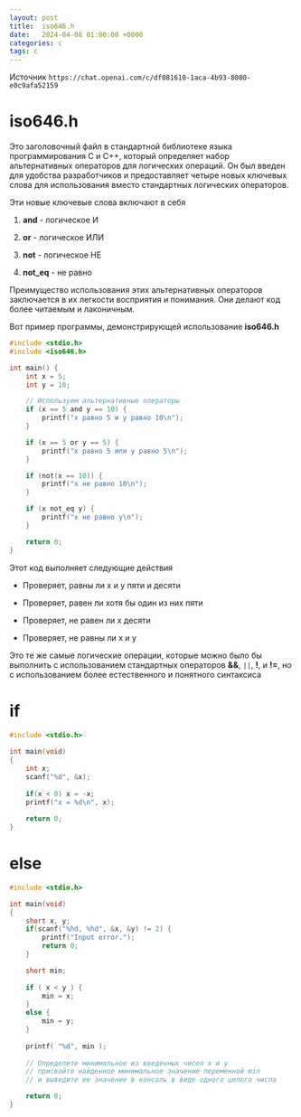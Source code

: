 ```yaml
---
layout: post
title:  iso646.h
date:   2024-04-08 01:00:00 +0000
categories: c
tags: c
---
```


Источник `https://chat.openai.com/c/df081610-1aca-4b93-8080-e0c9afa52159`

# iso646.h 

Это заголовочный файл в стандартной библиотеке языка программирования C и C++, который определяет набор альтернативных операторов для логических операций. Он был введен для удобства разработчиков и предоставляет четыре новых ключевых слова для использования вместо стандартных логических операторов.

Эти новые ключевые слова включают в себя

1. **and** - логическое И

2. **or** - логическое ИЛИ

3. **not** - логическое НЕ

4. **not_eq** - не равно

Преимущество использования этих альтернативных операторов заключается в их легкости восприятия и понимания. Они делают код более читаемым и лаконичным.

Вот пример программы, демонстрирующей использование **iso646.h**

```c
#include <stdio.h>
#include <iso646.h>

int main() {
    int x = 5;
    int y = 10;

    // Используем альтернативные операторы
    if (x == 5 and y == 10) {
        printf("x равно 5 и y равно 10\n");
    }

    if (x == 5 or y == 5) {
        printf("x равно 5 или y равно 5\n");
    }

    if (not(x == 10)) {
        printf("x не равно 10\n");
    }

    if (x not_eq y) {
        printf("x не равно y\n");
    }

    return 0;
}
```

Этот код выполняет следующие действия

* Проверяет, равны ли x и y пяти и десяти

* Проверяет, равен ли хотя бы один из них пяти

* Проверяет, не равен ли x десяти

* Проверяет, не равны ли x и y

Это те же самые логические операции, которые можно было бы выполнить с использованием стандартных операторов **&&**, `||`, **!**, и **!=**, но с использованием более естественного и понятного синтаксиса 

# if

```c
#include <stdio.h>
 
int main(void)
{
    int x;
    scanf("%d", &x);
 
    if(x < 0) x = -x;
    printf("x = %d\n", x);
 
    return 0;
}
```

# else

```c
#include <stdio.h>

int main(void)
{
    short x, y;
    if(scanf("%hd, %hd", &x, &y) != 2) {
        printf("Input error.");
        return 0;
    }

    short min;
        
    if ( x < y ) {
        min = x;
    }         
    else {
        min = y;    
    }        
    
    printf( "%d", min );
    
    // Определите минимальное из введенных чисел x и y
    // присвойте найденное минимальное значение переменной min
    // и выведите ее значение в консоль в виде одного целого числа

    return 0;
}
```

